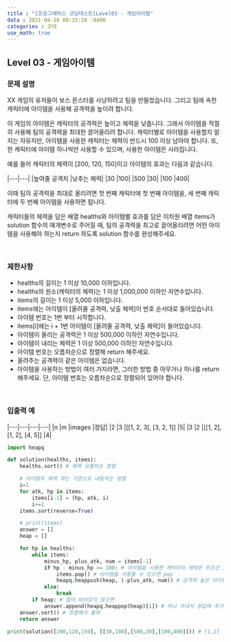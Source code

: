 ```yaml
---
title : "[프로그래머스 코딩테스트]Level03 - 게임아이템"
data : 2021-04-16 00:15:28 -0400
categories : 코테
use_math: true
---
```

## Level 03 - 게임아이템
### 문제 설명
XX 게임의 유저들이 보스 몬스터를 사냥하려고 팀을 만들었습니다. 그리고 팀에 속한 캐릭터에 아이템을 사용해 공격력을 높이려 합니다.

이 게임의 아이템은 캐릭터의 공격력은 높이고 체력을 낮춥니다. 그래서 아이템을 적절히 사용해 팀의 공격력을 최대한 끌어올리려 합니다. 캐릭터별로 아이템을 사용할지 말지는 자유지만, 아이템을 사용한 캐릭터는 체력이 반드시 100 이상 남아야 합니다. 또, 한 캐릭터에 아이템 하나씩만 사용할 수 있으며, 사용한 아이템은 사라집니다.

예를 들어 캐릭터의 체력이 [200, 120, 150]이고 아이템의 효과는 다음과 같습니다.

|---|---|
|높여줄 공격치	|낮추는 체력|
|30	|100|
|500	|30|
|100	|400|

이때 팀의 공격력을 최대로 올리려면 첫 번째 캐릭터에 첫 번째 아이템을, 세 번째 캐릭터에 두 번째 아이템을 사용하면 됩니다.

캐릭터들의 체력을 담은 배열 healths와 아이템별 효과를 담은 이차원 배열 items가 solution 함수의 매개변수로 주어질 때, 팀의 공격력을 최고로 끌어올리려면 어떤 아이템을 사용해야 하는지 return 하도록 solution 함수를 완성해주세요.

<br>

### 제한사항
- healths의 길이는 1 이상 10,000 이하입니다.
- healths의 원소(캐릭터의 체력)는 1 이상 1,000,000 이하인 자연수입니다.
- items의 길이는 1 이상 5,000 이하입니다.
- items에는 아이템이 [올려줄 공격력, 낮출 체력]이 번호 순서대로 들어있습니다.
- 아이템 번호는 1번 부터 시작합니다.
- items[i]에는 i + 1번 아이템이 [올려줄 공격력, 낮출 체력]이 들어있습니다.
- 아이템이 올리는 공격력은 1 이상 500,000 이하인 자연수입니다.
- 아이템이 내리는 체력은 1 이상 500,000 이하인 자연수입니다.
- 아이템 번호는 오름차순으로 정렬해 return 해주세요.
- 올려주는 공격력이 같은 아이템은 없습니다.
- 아이템을 사용하는 방법이 여러 가지라면, 그러한 방법 중 아무거나 하나를 return 해주세요. 단, 아이템 번호는 오름차순으로 정렬되어 있어야 합니다.
<br>

### 입출력 예
|---|---|---|---|
|n	|m	|images	|정답|
|2	|3	|[[1, 2, 3], [3, 2, 1]]	|5|
|3	|2	|[[1, 2], [1, 2], [4, 5]]	|4|
<br>

```python
import heapq

def solution(healths, items):
    healths.sort() # 체력 오름차순 정렬

    # 아이템의 체력 깎는 기준으로 내림차순 정렬
    i=1
    for atk, hp in items:
        items[i-1] = (hp, atk, i)
        i+=1
    items.sort(reverse=True)

    # print(items)
    answer = []
    heap = []

    for hp in healths:
        while items:
            minus_hp, plus_atk, num = items[-1]
            if hp - minus_hp >= 100: # 아이템을 사용한 캐릭터의 체력은 무조건 100 이상 남아있어야 한다.
                items.pop() # 아이템을 사용할 수 있으면 pop
                heapq.heappush(heap, (-plus_atk, num)) # 공격력 높은 아이템이 앞에 가도록 push
            else:
                break
        if heap: # 힙이 비어있지 않으면
            answer.append(heapq.heappop(heap)[1]) # 하나 꺼내서 정답에 추가
    answer.sort() # 정렬해서 출력
    return answer

print(solution([200,120,150], [[30,100],[500,30],[100,400]])) # [1,2]
```